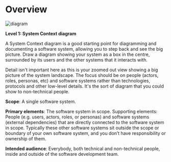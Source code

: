 # Overview

![diagram](https://www.plantuml.com/plantuml/svg/0/RL9DRzim3Bq7o7_WV4e1Dxxqj5ExpDWA95km92Xs2cYPYOL8b27IJVhl1zbDK6yxYdpa-w0UHJ5gvzrqyicoSLrDqAYsyhae8fxdHwjDLtL2qGHMOfsRu0kieqL-TLtR5Ok7-xL3rjrgMJXK4YqM3_j5GbzqtlQhfvFbq--Vk-t-vNdxVRyilvK_lixkKdrDKGBFsihaa0qFTF05-MJv28jED7YAMGxP4vZt5uG3Q4DG8PzoE5jjeBrEfXgWCQ5ZbNbsDvritaJ9psmbEMJFh1IPzCOmTFlzpeMpt4W4DC2hfJDOFeJeKMrWm2fqciXj75FbW5o3nnD1Ys-Unkpxyg8pIWBAUu_MWTnejms1xLMXWvKrCKWuA9GNqo0V2UZZmDyhVMzgXPOF4JtznzL6GoG1TEwQcWbnY2u1__Lsyvz_yAOHMT0acEH0QdeXqyalSiFfXdHtGf8QgPpS3bVT4DVoxYEbUaNqCtqe8qIlUhLTZs1-jF-HkEx_rHy0)

**Level 1: System Context diagram**

A System Context diagram is a good starting point for diagramming and documenting a software system, allowing you to step back and see the big picture. Draw a diagram showing your system as a box in the centre, surrounded by its users and the other systems that it interacts with.

Detail isn't important here as this is your zoomed out view showing a big picture of the system landscape. The focus should be on people (actors, roles, personas, etc) and software systems rather than technologies, protocols and other low-level details. It's the sort of diagram that you could show to non-technical people.

**Scope**: A single software system.

**Primary elements**: The software system in scope.
Supporting elements: People (e.g. users, actors, roles, or personas) and software systems (external dependencies) that are directly connected to the software system in scope. Typically these other software systems sit outside the scope or boundary of your own software system, and you don’t have responsibility or ownership of them.

**Intended audience**: Everybody, both technical and non-technical people, inside and outside of the software development team.